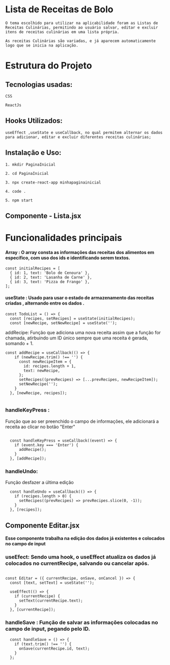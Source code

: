  # Lista de Receitas de Bolo
```
O tema escolhido para utilizar na aplicabilidade foram as Listas de Receitas Culinárias, permitindo ao usuário salvar, editar e excluir itens de receitas culinárias em uma lista própria.

As receitas Culinárias são variadas, e já aparecem automaticamente logo que se inicia na aplicação.

```
# Estrutura do Projeto

## Tecnologias usadas:

```
CSS
```
```
ReactJs
```

## Hooks Utilizados:
 ```
 useEffect ,useState e useCallback, no qual permitem alternar os dados para adicionar, editar e excluir diferentes receitas culinárias;

 ```

## Instalação e Uso:

```
1. mkdir PaginaInicial

2. cd PaginaInicial

3. npx create-react-app minhapaginainicial

4. code .

5. npm start

```

## Componente - Lista.jsx


# Funcionalidades principais

#### Array : O array consta as informações das receitas dos alimentos em específico, com uso dos ids e identificando serem textos.

```
const initialRecipes = [
  { id: 1, text: 'Bolo de Cenoura' },
  { id: 2, text: 'Lasanha de Carne' },
  { id: 3, text: 'Pizza de Frango' },
];

```

#### useState : Usado para usar o estado de armazenamento das receitas criadas  , alternando entre os dados .

```
const TodoList = () => {
  const [recipes, setRecipes] = useState(initialRecipes); 
  const [newRecipe, setNewRecipe] = useState(''); 

```

addRecipe: Função que adiciona uma nova receita assim que a função for chamada, atirbuindo um ID único sempre que uma receita é gerada, somando + 1.
```
const addRecipe = useCallback(() => {
    if (newRecipe.trim() !== '') {
      const newRecipeItem = {
        id: recipes.length + 1, 
        text: newRecipe,
      };
      setRecipes((prevRecipes) => [...prevRecipes, newRecipeItem]);
      setNewRecipe('');
    }
  }, [newRecipe, recipes]);


```

### handleKeyPress : 
Função que ao ser preenchido o campo de informações, ele adicionará a receita ao clicar no botão "Enter"

```

  const handleKeyPress = useCallback((event) => {
    if (event.key === 'Enter') {
      addRecipe();
    }
  }, [addRecipe]);

```
### handleUndo: 
Função desfazer a última edição

```
  const handleUndo = useCallback(() => {
    if (recipes.length > 0) {
      setRecipes((prevRecipes) => prevRecipes.slice(0, -1));
    }
  }, [recipes]);

```


## Componente Editar.jsx

#### Esse componente trabalha na edição dos dados já existentes e colocados no campo de input


### useEfect: Sendo uma hook, o useEffect atualiza os dados já colocados no currentRecipe, salvando ou cancelar após.

```

const Editar = ({ currentRecipe, onSave, onCancel }) => {
  const [text, setText] = useState('');

  useEffect(() => {
    if (currentRecipe) {
      setText(currentRecipe.text);
    }
  }, [currentRecipe]);
```


### handleSave : Função de salvar as informações colocadas no campo de input, pegando pelo ID.


```
  const handleSave = () => {
    if (text.trim() !== '') {
      onSave(currentRecipe.id, text);
    }
  };
```

